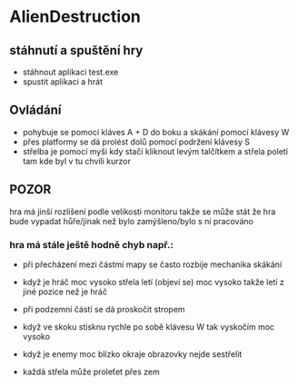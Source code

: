 # AlienDestruction

## stáhnutí a spuštění hry
* stáhnout aplikaci test.exe
* spustit aplikaci a hrát

## Ovládání
* pohybuje se pomocí kláves A + D do boku a skákání pomocí klávesy W 
* přes platformy se dá prolést dolů pomocí podržení klávesy S
* střelba je pomocí myši kdy stačí kliknout levým talčítkem a střela poletí tam kde byl v tu chvíli kurzor

## POZOR
hra má jinší rozlišení podle velikosti monitoru takže se může stát že hra bude vypadat hůře/jinak než bylo zamýšleno/bylo s ní pracováno
### hra má stále ještě hodně chyb např.:
* při přecházení mezi částmi mapy se často rozbije mechanika skákání
* když je hráč moc vysoko střela letí (objeví se) moc vysoko takže letí z jiné pozice než je hráč
* při podzemní částí se dá proskočit stropem
* když ve skoku stisknu rychle po sobě klávesu W tak vyskočím moc vysoko
* když je enemy moc blízko okraje obrazovky nejde sestřelit
* každá střela může proleťet přes zem

  ## 
